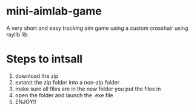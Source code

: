 # mini-aimlab-game
A very short and easy tracking aim game using a custom crosshair using raylib lib.


# Steps to intsall
1. download the zip
2. extarct the zip folder into a non-zip folder
3. make sure all files are in the new folder you put the files in
4. open the folder and launch the .exe file
5. ENJOY!!
